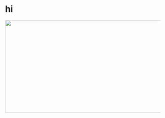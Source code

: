 # hi
<!DOCTYPE html>
<html>
  <style>
img {

border-radius: 50px 50px 50px 50px;
}

    
  </style>
  <body>
  
  <img src="https://github.com/zephyrBlogerOfficial/site-official/assets/138673777/224dbfca-3cd7-40b5-9f8c-c42b87cf08b6" height="300" width="1200"/>

  </body>
</html>

